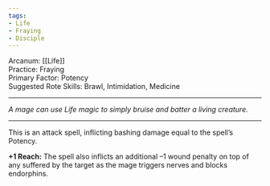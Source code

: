 ```yaml
---
tags:
- Life
- Fraying
- Disciple
---
```


Arcanum: [[Life]]\
Practice: Fraying\
Primary Factor: Potency\
Suggested Rote Skills: Brawl, Intimidation, Medicine

---

_A mage can use Life magic to simply bruise and batter a living creature._

---

This is an attack spell, inflicting bashing damage equal to the spell’s Potency.

**+1 Reach:** The spell also inflicts an additional –1 wound penalty on top of any suffered by the target as the mage triggers nerves and blocks endorphins.